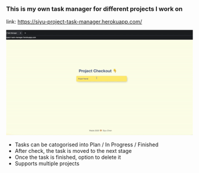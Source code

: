 ### This is my own task manager for different projects I work on ###

link: https://siyu-project-task-manager.herokuapp.com/

![](taskManagerDemo.gif)

- Tasks can be catogorised into Plan / In Progress / Finished
- After check, the task is moved to the next stage
- Once the task is finished, option to delete it
- Supports multiple projects
